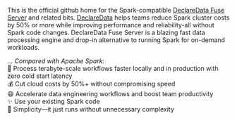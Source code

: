 
This is the official github home for the Spark-compatible [DeclareData Fuse Server](https://github.com/declaredata/fuse_python) and related bits. [DeclareData](https://declaredata.com) helps teams reduce Spark cluster costs by 50% or more while improving performance and reliability-all without Spark code changes. DeclareData Fuse Server is a blazing fast data processing engine and drop-in alternative to running Spark for on-demand workloads.

... *Compared with Apache Spark*: \
🚀 Process terabyte-scale workflows faster locally and in production with zero cold start latency \
💰 Cut cloud costs by 50%+ without compromising speed \
😄 Accelerate data engineering workflows and boost team productivity \
✨ Use your existing Spark code \
💫 Simplicity—it just runs without unnecessary complexity
